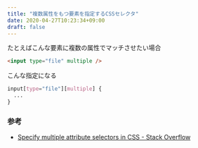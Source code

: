 ```yaml
---
title: "複数属性をもつ要素を指定するCSSセレクタ"
date: 2020-04-27T10:23:34+09:00
draft: false
---
```


たとえばこんな要素に複数の属性でマッチさせたい場合

```html
<input type="file" multiple />
```

こんな指定になる

```css
input[type="file"][multiple] { 
  ...
}
```


### 参考

- [Specify multiple attribute selectors in CSS - Stack Overflow](https://stackoverflow.com/questions/12340737/specify-multiple-attribute-selectors-in-css)
